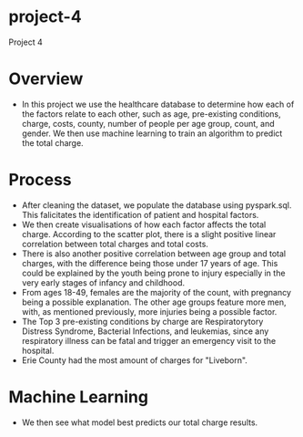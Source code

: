 # project-4
Project 4
# Overview
* In this project we use the healthcare database to determine how each of the factors relate to each other, such as age, pre-existing conditions, charge, costs, county, number of people per age group, count, and gender. We then use machine learning to train an algorithm to predict the total charge.
# Process
* After cleaning the dataset, we populate the database using pyspark.sql. This falicitates the identification of patient and hospital factors.
* We then create visualisations of how each factor affects the total charge. According to the scatter plot, there is a slight positive linear correlation between total charges and total costs.
* There is also another positive correlation between age group and total charges, with the difference being those under 17 years of age. This could be explained by the youth being prone to injury especially in the very early stages of infancy and childhood.
* From ages 18-49, females are the majority of the count, with pregnancy being a possible explanation. The other age groups feature more men, with, as mentioned previously, more injuries being a possible factor.
*  The Top 3 pre-existing conditions by charge are Respiratorytory Distress Syndrome, Bacterial Infections, and leukemias, since any respiratory illness can be fatal and trigger an emergency visit to the hospital.
*  Erie County had the most amount of charges for "Liveborn".
# Machine Learning
* We then see what model best predicts our total charge results.
